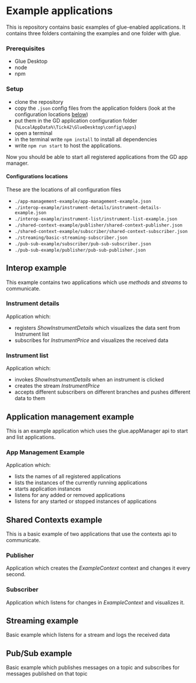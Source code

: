 # Example applications
This is repository contains basic examples of glue-enabled applications. It contains three folders containing the examples and one folder with glue.

### Prerequisites
- Glue Desktop
- node
- npm

### Setup
- clone the repository
- copy the `.json` config files from the application folders (look at the configuration locations [below](#configurations-locations))
- put them in the GD application configuration folder (`%LocalAppData%\Tick42\GlueDesktop\config\apps`) 
- open a terminal
- in the terminal write `npm install` to install all dependencies 
- write `npm run start` to host the applications.
        
 Now you should be able to start all registered applications from the GD app manager.

#### Configurations locations
These are the locations of all configuration files
-  `./app-management-example/app-management-example.json`
-  `./interop-example/instrument-details/instrument-details-example.json`
-  `./interop-example/instrument-list/instrument-list-example.json`
-  `./shared-context-example/publisher/shared-context-publisher.json`
-  `./shared-context-example/subscriber/shared-context-subscriber.json`
-  `./streaming/basic-streaming-subscriber.json`
-  `./pub-sub-example/subscriber/pub-sub-subscriber.json`
-  `./pub-sub-example/publisher/pub-sub-publisher.json`
  
## Interop example

This example contains two applications which use *methods* and *streams* to communicate.

### Instrument details

Application which:

- registers *ShowInstrumentDetails* which visualizes the data sent from Instrument list
- subscribes for *InstrumentPrice* and visualizes the received data

### Instrument list

Application which:

- invokes *ShowInstrumentDetails* when an instrument is clicked
- creates the stream *InstrumentPrice*
- accepts different subscribers on different branches and pushes different data to them

## Application management example

This is an example application which uses the glue.appManager api to start and list applications.

### App Management Example

Application which:

- lists the names of all registered applications
- lists the instances of the currently running applications
- starts application instances
- listens for any added or removed applications
- listens for any started or stopped instances of applications

## Shared Contexts example
This is a basic example of two applications that use the contexts api to communicate.
### Publisher
Application which creates the *ExampleContext* context and changes it every second.
### Subscriber
Application which listens for changes in *ExampleContext* and visualizes it.

## Streaming example
Basic example which listens for a stream and logs the received data

## Pub/Sub example
Basic example which publishes messages on a topic and subscribes for messages published on that topic
